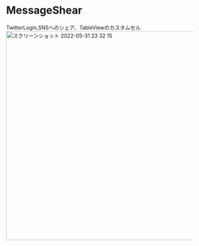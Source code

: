 # MessageShear
TwitterLogin,SNSへのシェア、TableViewのカスタムセル
<img width="563" alt="スクリーンショット 2022-05-31 23 32 15" src="https://user-images.githubusercontent.com/70987493/171199072-4064e0e8-633a-4bff-b31a-d98de217874c.png">
